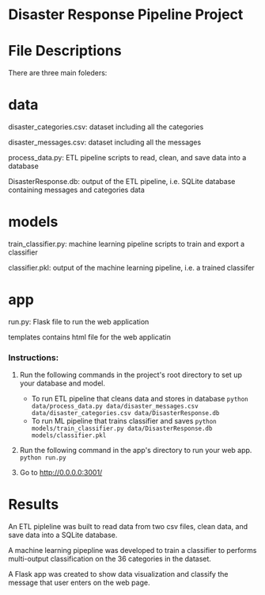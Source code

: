 # Disaster Response Pipeline Project


# File Descriptions 
There are three main foleders:
# data 
disaster_categories.csv: dataset including all the categories

disaster_messages.csv: dataset including all the messages

process_data.py: ETL pipeline scripts to read, clean, and save data into a database

DisasterResponse.db: output of the ETL pipeline, i.e. SQLite database containing messages and categories data
# models 
train_classifier.py: machine learning pipeline scripts to train and export a classifier

classifier.pkl: output of the machine learning pipeline, i.e. a trained classifer
# app 
run.py: Flask file to run the web application

templates contains html file for the web applicatin




### Instructions:
1. Run the following commands in the project's root directory to set up your database and model.

    - To run ETL pipeline that cleans data and stores in database
        `python data/process_data.py data/disaster_messages.csv data/disaster_categories.csv data/DisasterResponse.db`
    - To run ML pipeline that trains classifier and saves
        `python models/train_classifier.py data/DisasterResponse.db models/classifier.pkl`

2. Run the following command in the app's directory to run your web app.
    `python run.py`

3. Go to http://0.0.0.0:3001/

# Results
An ETL pipleline was built to read data from two csv files, clean data, and save data into a SQLite database.

A machine learning pipepline was developed to train a classifier to performs multi-output classification on the 36 categories in the dataset.

A Flask app was created to show data visualization and classify the message that user enters on the web page.
